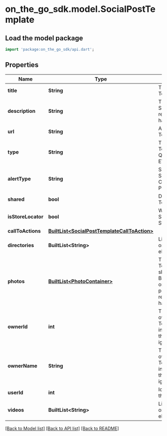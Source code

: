 # on_the_go_sdk.model.SocialPostTemplate

## Load the model package
```dart
import 'package:on_the_go_sdk/api.dart';
```

## Properties
Name | Type | Description | Notes
------------ | ------------- | ------------- | -------------
**title** | **String** | The title of the Social Post Template. | [optional] 
**description** | **String** | The description of the Social Post Template. It is required if the template has no photos. | [optional] 
**url** | **String** | A link for the Social Post Template. | [optional] 
**type** | **String** | The type of the Social Post Template. POST, OFFER or QUESTION_AND_ANSWER, EVENT or ALERT. | 
**alertType** | **String** | Set to COVID_19 if this Social Post Template is a COVID-19 Google Alert Post | [optional] 
**shared** | **bool** | Defines if the Social Post Template is shared or not. | [optional] 
**isStoreLocator** | **bool** | When enabled, the SocialPost will be visible in StoreLocator | [optional] 
**callToActions** | [**BuiltList&lt;SocialPostTemplateCallToAction&gt;**](SocialPostTemplateCallToAction.md) |  | [optional] 
**directories** | **BuiltList&lt;String&gt;** | List of videos (currently only supports one element) | 
**photos** | [**BuiltList&lt;PhotoContainer&gt;**](PhotoContainer.md) | The Social Post Template''s photos. It should be a list containing BASE64 converted images or urls of photos from a previous Social Post. It is required if the template has no description. | [optional] 
**ownerId** | **int** | The id of the user that owns the Social Post Template. (Only informational. If included in the request, it will be ignored.) | [optional] 
**ownerName** | **String** | The name of the user that owns the Social Post Template. (Only informational. If included in the request, it will be ignored.) | [optional] 
**userId** | **int** | Id of the user that is doing the action | 
**videos** | **BuiltList&lt;String&gt;** | List of videos (currently only supports one element) | [optional] 

[[Back to Model list]](../README.md#documentation-for-models) [[Back to API list]](../README.md#documentation-for-api-endpoints) [[Back to README]](../README.md)


